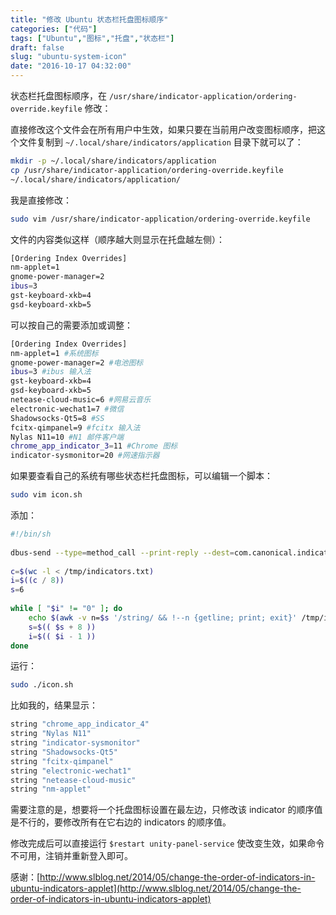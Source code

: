 ```yaml
---
title: "修改 Ubuntu 状态栏托盘图标顺序"
categories: ["代码"]
tags: ["Ubuntu","图标","托盘","状态栏"]
draft: false
slug: "ubuntu-system-icon"
date: "2016-10-17 04:32:00"
---
```


状态栏托盘图标顺序，在 `/usr/share/indicator-application/ordering-override.keyfile` 修改：

直接修改这个文件会在所有用户中生效，如果只要在当前用户改变图标顺序，把这个文件复制到 `~/.local/share/indicators/application` 目录下就可以了：

```bash
mkdir -p ~/.local/share/indicators/application
cp /usr/share/indicator-application/ordering-override.keyfile 
~/.local/share/indicators/application/
```

我是直接修改：

```bash
sudo vim /usr/share/indicator-application/ordering-override.keyfile
```

文件的内容类似这样（顺序越大则显示在托盘越左侧）：

```bash
[Ordering Index Overrides]
nm-applet=1
gnome-power-manager=2
ibus=3
gst-keyboard-xkb=4
gsd-keyboard-xkb=5
```

可以按自己的需要添加或调整：

```bash
[Ordering Index Overrides]
nm-applet=1 #系统图标
gnome-power-manager=2 #电池图标
ibus=3 #ibus 输入法
gst-keyboard-xkb=4 
gsd-keyboard-xkb=5
netease-cloud-music=6 #网易云音乐
electronic-wechat1=7 #微信
Shadowsocks-Qt5=8 #SS
fcitx-qimpanel=9 #fcitx 输入法
Nylas N11=10 #N1 邮件客户端
chrome_app_indicator_3=11 #Chrome 图标
indicator-sysmonitor=20 #网速指示器
```

如果要查看自己的系统有哪些状态栏托盘图标，可以编辑一个脚本：

```bash
sudo vim icon.sh
```

添加：

```bash
#!/bin/sh
 
dbus-send --type=method_call --print-reply --dest=com.canonical.indicator.application/com/canonical/indicator/application/service com.canonical.indicator.application.service.GetApplications | grep "string" > /tmp/indicators.txt
 
c=$(wc -l < /tmp/indicators.txt)
i=$((c / 8))
s=6
 
while [ "$i" != "0" ]; do
    echo $(awk -v n=$s '/string/ && !--n {getline; print; exit}' /tmp/indicators.txt)
    s=$(( $s + 8 ))
    i=$(( $i - 1 ))
done
```

运行：

```bash
sudo ./icon.sh
```

比如我的，结果显示：

```bash
string "chrome_app_indicator_4"
string "Nylas N11"
string "indicator-sysmonitor"
string "Shadowsocks-Qt5"
string "fcitx-qimpanel"
string "electronic-wechat1"
string "netease-cloud-music"
string "nm-applet"
```

需要注意的是，想要将一个托盘图标设置在最左边，只修改该 indicator 的顺序值是不行的，要修改所有在它右边的 indicators 的顺序值。

修改完成后可以直接运行 `$restart unity-panel-service` 使改变生效，如果命令不可用，注销并重新登入即可。

感谢：[http://www.slblog.net/2014/05/change-the-order-of-indicators-in-ubuntu-indicators-applet](http://www.slblog.net/2014/05/change-the-order-of-indicators-in-ubuntu-indicators-applet)

